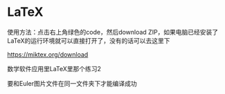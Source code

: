 # LaTeX

使用方法：点击右上角绿色的code，然后download ZIP，如果电脑已经安装了LaTeX的运行环境就可以直接打开了，没有的话可以去这里下

https://miktex.org/download

数学软件应用里LaTeX里那个练习2

要和Euler图片文件在同一文件夹下才能编译成功
